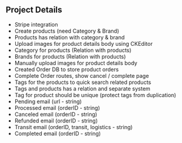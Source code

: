 ## Project Details
* Stripe integration
* Create products (need Category & Brand)
* Products has relation with category & brand
* Upload images for product details body using CKEditor
* Category for products (Relation with products)
* Brands for products (Relation with products)
* Manually upload images for product details body
* Created Order DB to store product orders
* Complete Order routes, show cancel / complete page
* Tags for the products to quick search related products
* Tags and products has a relation and separate system
* Tag for product should be unique (protect tags from duplication)
* Pending email (url - string)
* Processed email (orderID - string)
* Canceled email (orderID - string)
* Refunded email (orderID - string)
* Transit email (orderID, transit, logistics - string)
* Completed email (orderID - string)